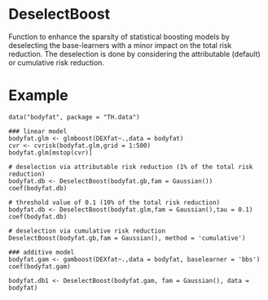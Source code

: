 # DeselectBoost
Function to enhance the sparsity of statistical boosting models by deselecting the base-learners with a minor impact on the total risk reduction. The deselection is done by considering the attributable (default) or cumulative risk reduction. 

# Example
```
data("bodyfat", package = "TH.data")

### linear model 
bodyfat.glm <- glmboost(DEXfat~.,data = bodyfat)
cvr <- cvrisk(bodyfat.glm,grid = 1:500)
bodyfat.glm[mstop(cvr)]

# deselection via attributable risk reduction (1% of the total risk reduction)
bodyfat.db <- DeselectBoost(bodyfat.gb,fam = Gaussian())  
coef(bodyfat.db)

# threshold value of 0.1 (10% of the total risk reduction)
bodyfat.db <- DeselectBoost(bodyfat.glm,fam = Gaussian(),tau = 0.1)    
coef(bodyfat.db)

# deselection via cumulative risk reduction
DeselectBoost(bodyfat.gb,fam = Gaussian(), method = 'cumulative')

### additive model
bodyfat.gam <- gamboost(DEXfat~.,data = bodyfat, baselearner = 'bbs')
coef(bodyfat.gam)

bodyfat.db1 <- DeselectBoost(bodyfat.gam, fam = Gaussian(), data = bodyfat)


```
